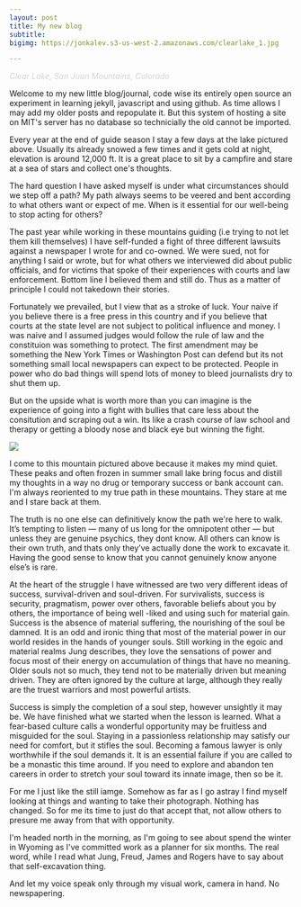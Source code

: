 ```yaml
---
layout: post
title: My new blog
subtitle: 
bigimg: https://jonkalev.s3-us-west-2.amazonaws.com/clearlake_1.jpg

---
```

  <figcaption><p style="color:LightGray;"> <i>Clear Lake, San Juan Mountains, Colorado</i></p></figcaption>

Welcome to my new little blog/journal, code wise its entirely open source an experiment in learning jekyll, javascript and using github. As time allows I may add my older posts and repopulate it. But this system of hosting a site on MIT's server has no database so technicially the old cannot be imported. 


Every year at the end of guide season I stay a few days at the lake pictured above. Usually its already snowed a few times and it gets cold at night, elevation is around 12,000 ft. 
It is a great place to sit by a campfire and stare at a sea of stars and collect one's thoughts.

The hard question I have asked myself is under what circumstances should we step off a path? My path always seems to be veered and bent according to what others want or expect of me.
When is it essential for our well-being to stop acting for others? 

The past year while working in these mountains guiding (i.e trying to not let them kill themselves) I have self-funded a fight of three different lawsuits against a newspaper I wrote for and co-owned. We were sued, not for anything I said or wrote, but for what others we interviewed did about public officials, and for victims that spoke of their experiences with courts and law enforcement. Bottom line I believed them and still do.
Thus as a matter of principle I could not takedown their stories.

Fortunately we prevailed, but I view that as a stroke of luck. Your naive if you believe there is a free press in this country and if you believe that courts at the state level are not subject to political influence and money. 
I was naive and I assumed judges would follow the rule of law and the constituion was something to protect.
The first amendment may be something the New York Times or Washington Post can defend but its not something small local newspapers can expect to be protected. People in power who do bad things will spend lots of money to bleed journalists dry to shut them up.

But on the upside what is worth more than you can imagine is the experience of going into a fight with bullies that care less about the consitution and scraping out a win.
Its like a crash course of law school and therapy or getting a bloody nose and black eye but winning the fight.

<img src="https://jonkalev.s3-us-west-2.amazonaws.com/clearlake-miccofire.jpg">

I come to this mountain pictured above because it makes my mind quiet. These peaks and often frozen in summer small lake bring focus and distill my thoughts in a way no drug or temporary success or bank account can.
I'm always reoriented to my true path in these mountains. 
They stare at me and I stare back at them.

The truth is no one else can definitively know the path we're here to walk. It’s tempting to listen — many of us long for the omnipotent other — but unless they are genuine psychics, they dont know. All others can know is their own truth, and thats only they’ve actually done the work to excavate it. Having the good sense to know that you cannot genuinely know anyone else’s is rare. 

At the heart of the struggle I have witnessed are two very different ideas of success, survival-driven and soul-driven. For survivalists, success is security, pragmatism, power over others, favorable beliefs about you by others, the importance of being well -liked and using such for material gain. 
Success is the absence of material suffering, the nourishing of the soul be damned. It is an odd and ironic thing that most of the material power in our world resides in the hands of younger souls. Still working in the egoic and material realms Jung describes, they love the sensations of power and focus most of their energy on accumulation of things that have no meaning. 
Older souls not so much, they tend not to be materially driven but meaning driven. They are often ignored by the culture at large, although they really are the truest warriors and most powerful artists.

Success is simply the completion of a soul step, however unsightly it may be. We have finished what we started when the lesson is learned. What a fear-based culture calls a wonderful opportunity may be fruitless and misguided for the soul. Staying in a passionless relationship may satisfy our need for comfort, but it stifles the soul. Becoming a famous lawyer is only worthwhile if the soul demands it. It is an essential failure if you are called to be a monastic this time around. If you need to explore and abandon ten careers in order to stretch your soul toward its innate image, then so be it. 

For me I just like the still iamge. Somehow as far as I go astray I find myself looking at things and wanting to take their photograph.
Nothing has changed. So for me its time to just do that accept that, not allow others to presure me away from that with opportunity.

I'm headed north in the morning, as I'm going to see about spend the winter in Wyoming as I've committed work as a planner for six months.
The real word, while I read what Jung, Freud, James and Rogers have to say about that self-excavation thing.

And let my voice speak only through my visual work, 
camera in hand. 
No newspapering.
